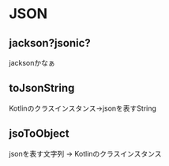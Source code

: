 
# JSON

## jackson?jsonic?

jacksonかなぁ

## toJsonString

Kotlinのクラスインスタンス→jsonを表すString

## jsoToObject

jsonを表す文字列 → Kotlinのクラスインスタンス 
